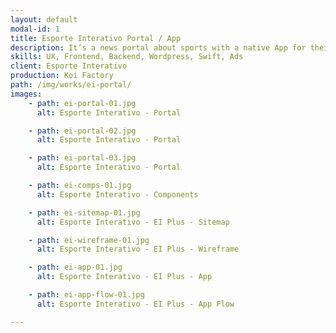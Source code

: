 ```yaml
---
layout: default
modal-id: 1
title: Esporte Interativo Portal / App
description: It’s a news portal about sports with a native App for their news portal. My role on this project includes UX, Swift development of some App modules like loading screens, pop-up screens, social share integration and bridging swift with portals code, Wordpress VIP development, Responsive frontend and Ads manager integration.
skills: UX, Frontend, Backend, Wordpress, Swift, Ads
client: Esporte Interativo
production: Koi Factory
path: /img/works/ei-portal/
images:
    - path: ei-portal-01.jpg
      alt: Esporte Interativo - Portal

    - path: ei-portal-02.jpg
      alt: Esporte Interativo - Portal

    - path: ei-portal-03.jpg
      alt: Esporte Interativo - Portal

    - path: ei-comps-01.jpg
      alt: Esporte Interativo - Components

    - path: ei-sitemap-01.jpg
      alt: Esporte Interativo - EI Plus - Sitemap

    - path: ei-wireframe-01.jpg
      alt: Esporte Interativo - EI Plus - Wireframe

    - path: ei-app-01.jpg
      alt: Esporte Interativo - EI Plus - App

    - path: ei-app-flow-01.jpg
      alt: Esporte Interativo - EI Plus - App Flow

---
```

